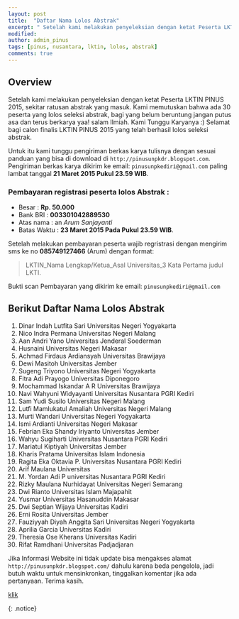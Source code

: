 ```yaml
---
layout: post
title:  "Daftar Nama Lolos Abstrak"
excerpt: " Setelah kami melakukan penyeleksian dengan ketat Peserta LKTIN PINUS 2015, sekitar ratusan abstrak yang masuk. Kami memutuskan bahwa ada 30 peserta yang lolos seleksi abstrak, bagi yang belum beruntung jangan putus asa dan terus berkarya."
modified: 
author: admin_pinus
tags: [pinus, nusantara, lktin, lolos, abstrak]
comments: true
---
```


## Overview

Setelah kami melakukan penyeleksian dengan ketat Peserta LKTIN PINUS 2015, sekitar ratusan abstrak yang masuk. Kami memutuskan bahwa ada 30 peserta yang lolos seleksi abstrak, bagi yang belum beruntung jangan putus asa dan terus berkarya yaa! salam Ilmiah. Kami Tunggu Karyanya :) Selamat bagi calon finalis LKTIN PINUS 2015 yang telah berhasil lolos seleksi abstrak.

Untuk itu kami tunggu pengiriman berkas karya tulisnya dengan sesuai panduan yang bisa di download di `http://pinusunpkdr.blogspot.com`. Pengiriman berkas karya dikirim ke email: `pinusunpkediri@gmail.com` paling lambat tanggal **21 Maret 2015 Pukul 23.59 WIB**.

### Pembayaran registrasi peserta lolos Abstrak :

- Besar 		: **Rp. 50.000** 
- Bank BRI 	 	: **003301042889530** 
- Atas nama  	: an *Arum Sanjayanti* 
- Batas Waktu 	: **23 Maret 2015 Pada Pukul 23.59 WIB**.

Setelah melakukan pembayaran peserta wajib regristrasi dengan mengirim sms ke no **085749127466** (Arum) dengan format: 

> LKTIN_Nama Lengkap/Ketua_Asal Universitas_3 Kata Pertama judul LKTI. 

Bukti scan Pembayaran yang dikirim ke email: `pinusunpkediri@gmail.com`

## Berikut Daftar Nama Lolos Abstrak

1. Dinar Indah Lutfita Sari Universitas Negeri Yogyakarta
1. Nico Indra Permana Universitas Negeri Malang
3. Aan Andri Yano Universitas Jenderal Soederman
4. Husnaini Universitas Negeri Makasar
5. Achmad Firdaus Ardiansyah Universitas Brawijaya
6. Dewi Masitoh Universitas Jember
7. Sugeng Triyono Universitas Negeri Yogyakarta
8. Fitra Adi Prayogo Universitas Diponegoro
9. Mochammad Iskandar A R Universitas Brawijaya
10. Navi Wahyuni Widyayanti Universitas Nusantara PGRI Kediri
11. Sam Yudi Susilo Universitas Negeri Malang
12. Lutfi Mamlukatul Amaliah Universitas Negeri Malang
13. Murti Wandari Universitas Negeri Yogyakarta
14. Ismi Ardianti Universitas Negeri Makasar
15. Febrian Eka Shandy Iriyanto Universitas Jember
16. Wahyu Sugiharti Universitas Nusantara PGRI Kediri
17. Mariatul Kiptiyah Universitas Jember
18. Kharis Pratama Universitas Islam Indonesia
19. Ragita Eka Oktavia P. Universitas Nusantara PGRI Kediri
20. Arif Maulana Universitas 
21. M. Yordan Adi P universitas Nusantara PGRI Kediri
22. Rizky Maulana Nurhidayat Universitas Negeri Semarang
23. Dwi Rianto Universitas Islam Majapahit
24. Yusmar Universitas Hasanuddin Makasar
25. Dwi Septian Wijaya Universitas Kadiri
26. Erni Rosita Universitas Jember
27. Fauziyyah Diyah Anggita Sari Universitas Negeri Yogyakarta
28. Aprilia Garcia Universitas Kadiri
29. Theresia Ose Kherans Universitas Kadiri
30. Rifat Ramdhani Universitas Padjadjaran

Jika Informasi Website ini tidak update bisa mengakses alamat `http://pinusunpkdr.blogspot.com/` dahulu karena beda pengelola, jadi butuh waktu untuk mensinkronkan, tinggalkan komentar jika ada pertanyaan. Terima kasih.

[klik](http://ppn.unpkediri.ac.id/daftar-nama-lolos-abstrak/)

{: .notice}
